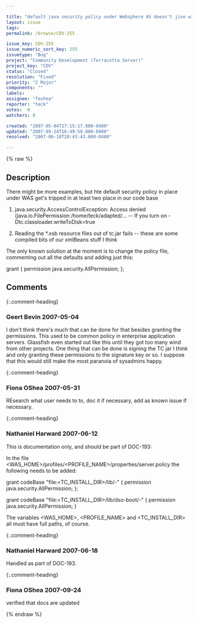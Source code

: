 ```yaml
---

title: "default java security policy under Websphere AS doesn't jive with terracotta"
layout: issue
tags: 
permalink: /browse/CDV-255

issue_key: CDV-255
issue_numeric_sort_key: 255
issuetype: "Bug"
project: "Community Development (Terracotta Server)"
project_key: "CDV"
status: "Closed"
resolution: "Fixed"
priority: "2 Major"
components: ""
labels: 
assignee: "foshea"
reporter: "teck"
votes:  0
watchers: 0

created: "2007-05-04T17:15:17.000-0400"
updated: "2007-09-24T16:49:59.000-0400"
resolved: "2007-06-18T20:43:43.000-0400"

---
```




{% raw %}



## Description

<div markdown="1" class="description">

There might be more examples, but hte default security policy in place under WAS get's tripped in at least two place in our code base

1) java.security.AccessControlException: Access denied (java.io.FilePermission /home/teck/adapted/... -- If you turn on -Dtc.classloader.writeToDisk=true

2) Reading the \*.xsb resource files out of tc.jar fails -- these are some compiled bits of our xmlBeans stuff I think

The only known solution at the moment is to change the policy file, commenting out all the defaults and adding just this:

   grant \{
     permission java.security.AllPermission;
   \};




</div>

## Comments


{:.comment-heading}
### **Geert Bevin** <span class="date">2007-05-04</span>

<div markdown="1" class="comment">

I don't think there's much that can be done for that besides granting the permissions. This used to be common policy in enterprise application servers. Glassfish even started out like this until they got too many wind from other projects. One thing that can be done is signing the TC jar I think and only granting these permissions to the signature key or so. I suppose that this would still make the most paranoia of sysadmins happy.

</div>


{:.comment-heading}
### **Fiona OShea** <span class="date">2007-05-31</span>

<div markdown="1" class="comment">

REsearch what user needs to to, doc it if necessary, add as known issue if necessary.

</div>


{:.comment-heading}
### **Nathaniel Harward** <span class="date">2007-06-12</span>

<div markdown="1" class="comment">

This is documentation only, and should be part of DOC-193:

In the file <WAS\_HOME>/profiles/<PROFILE\_NAME>/properties/server.policy the following needs to be added:

grant codeBase "file:<TC\_INSTALL\_DIR>/lib/-" \{
      permission java.security.AllPermission;
\};

grant codeBase "file:<TC\_INSTALL\_DIR>/lib/dso-boot/-" \{
      permission java.security.AllPermission;
\}

The variables <WAS\_HOME>, <PROFILE\_NAME> and <TC\_INSTALL\_DIR> all must have full paths, of course.

</div>


{:.comment-heading}
### **Nathaniel Harward** <span class="date">2007-06-18</span>

<div markdown="1" class="comment">

Handled as part of DOC-193.

</div>


{:.comment-heading}
### **Fiona OShea** <span class="date">2007-09-24</span>

<div markdown="1" class="comment">

verified that docs are updated

</div>



{% endraw %}

